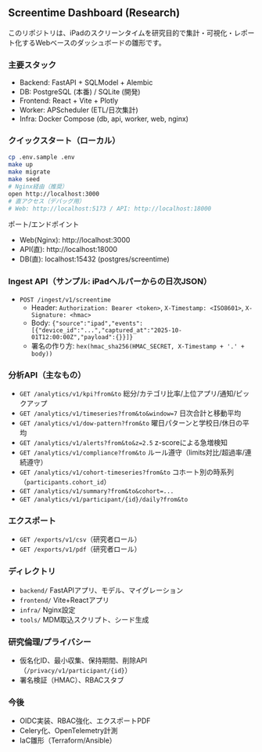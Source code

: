 ## Screentime Dashboard (Research)

このリポジトリは、iPadのスクリーンタイムを研究目的で集計・可視化・レポート化するWebベースのダッシュボードの雛形です。

### 主要スタック
- Backend: FastAPI + SQLModel + Alembic
- DB: PostgreSQL (本番) / SQLite (開発)
- Frontend: React + Vite + Plotly
- Worker: APScheduler (ETL/日次集計)
- Infra: Docker Compose (db, api, worker, web, nginx)

### クイックスタート（ローカル）
```bash
cp .env.sample .env
make up
make migrate
make seed
# Nginx経由（推奨）
open http://localhost:3000
# 直アクセス（デバッグ用）
# Web: http://localhost:5173 / API: http://localhost:18000
```

ポート/エンドポイント
- Web(Nginx): http://localhost:3000
- API(直): http://localhost:18000
- DB(直): localhost:15432 (postgres/screentime)

### Ingest API（サンプル: iPadヘルパーからの日次JSON）
- `POST /ingest/v1/screentime`
  - Header: `Authorization: Bearer <token>`, `X-Timestamp: <ISO8601>`, `X-Signature: <hmac>`
  - Body: `{"source":"ipad","events":[{"device_id":"...","captured_at":"2025-10-01T12:00:00Z","payload":{}}]}`
  - 署名の作り方: `hex(hmac_sha256(HMAC_SECRET, X-Timestamp + '.' + body))`

### 分析API（主なもの）
- `GET /analytics/v1/kpi?from&to` 総分/カテゴリ比率/上位アプリ/通知/ピックアップ
- `GET /analytics/v1/timeseries?from&to&window=7` 日次合計と移動平均
- `GET /analytics/v1/dow-pattern?from&to` 曜日パターンと学校日/休日の平均
- `GET /analytics/v1/alerts?from&to&z=2.5` z-scoreによる急増検知
- `GET /analytics/v1/compliance?from&to` ルール遵守（limits対比/超過率/連続遵守）
- `GET /analytics/v1/cohort-timeseries?from&to` コホート別の時系列（`participants.cohort_id`）
- `GET /analytics/v1/summary?from&to&cohort=...`
- `GET /analytics/v1/participant/{id}/daily?from&to`

### エクスポート
- `GET /exports/v1/csv`（研究者ロール）
- `GET /exports/v1/pdf`（研究者ロール）

### ディレクトリ
- `backend/` FastAPIアプリ、モデル、マイグレーション
- `frontend/` Vite+Reactアプリ
- `infra/` Nginx設定
- `tools/` MDM取込スクリプト、シード生成

### 研究倫理/プライバシー
- 仮名化ID、最小収集、保持期間、削除API（`/privacy/v1/participant/{id}`）
- 署名検証（HMAC）、RBACスタブ

### 今後
- OIDC実装、RBAC強化、エクスポートPDF
- Celery化、OpenTelemetry計測
- IaC雛形（Terraform/Ansible）

